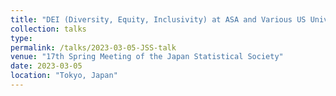 ```yaml
---
title: "DEI (Diversity, Equity, Inclusivity) at ASA and Various US Universities"
collection: talks
type:
permalink: /talks/2023-03-05-JSS-talk
venue: "17th Spring Meeting of the Japan Statistical Society"
date: 2023-03-05
location: "Tokyo, Japan"
---
```


